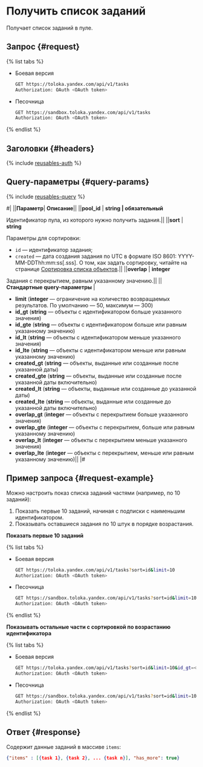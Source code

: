 # Получить список заданий

Получает список заданий в пуле.

## Запрос {#request}

{% list tabs %}

- Боевая версия

  ```bash
  GET https://toloka.yandex.com/api/v1/tasks
  Authorization: OAuth <OAuth token>
  ```

- Песочница

  ```bash
  GET https://sandbox.toloka.yandex.com/api/v1/tasks
  Authorization: OAuth <OAuth token>
  ```

{% endlist %}

## Заголовки {#headers}

{% include [reusables-auth](../_includes/reusables/id-reusables/auth.md) %}


## Query-параметры {#query-params}

{% include [reusables-query](../_includes/reusables/id-reusables/query.md) %}


#|
||**Параметр**| **Описание**||
||**pool_id** | **string \| обязательный**

Идентификатор пула, из которого нужно получить задания.||
||**sort** | **string**

Параметры для сортировки:

- `id` — идентификатор задания;
- `created` — дата создания задания по UTC в формате ISO 8601: YYYY-MM-DDThh:mm:ss[.sss].
О том, как задать сортировку, читайте на странице [Сортировка списка объектов](sorting.md).||
||**overlap** | **integer**

Задания с перекрытием, равным указанному значению.||
||**Стандартные query-параметры** |
- **limit** (**integer** — ограничение на количество возвращаемых результатов. По умолчанию — 50, максимум — 300)
- **id_gt** (**string** — объекты с идентификатором больше указанного значения)
- **id_gte** (**string** — объекты с идентификатором больше или равным указанному значению)
- **id_lt** (**string** — объекты с идентификатором меньше указанного значения)
- **id_lte** (**string** — объекты с идентификатором меньше или равным указанному значению)
- **created_gt** (**string** — объекты, выданные или созданные после указанной даты)
- **created_gte** (**string** — объекты, выданные или созданные после указанной даты включительно)
- **created_lt** (**string** — объекты, выданные или созданные до указанной даты)
- **created_lte** (**string** — объекты, выданные или созданные до указанной даты включительно)
- **overlap_gt** (**integer** — объекты с перекрытием больше указанного значения)
- **overlap_gte** (**integer** — объекты с перекрытием, больше или равным указанному значению)
- **overlap_lt** (**integer** — объекты с перекрытием меньше указанного значения)
- **overlap_lte** (**integer** — объекты с перекрытием, меньше или равным указанному значению)||
|#

## Пример запроса {#request-example}
 Можно настроить показ списка заданий частями (например, по 10 заданий):
1. Показать первые 10 заданий, начиная с подписки с наименьшим идентификатором.
1. Показывать оставшиеся задания по 10 штук в порядке возрастания.

**Показать первые 10 заданий**

{% list tabs %}

- Боевая версия

  ```bash
  GET https://toloka.yandex.com/api/v1/tasks?sort=id&limit=10
  Authorization: OAuth <OAuth token>
  ```

- Песочница

  ```bash
  GET https://sandbox.toloka.yandex.com/api/v1/tasks?sort=id&limit=10
  Authorization: OAuth <OAuth token>
  ```

{% endlist %}

**Показывать остальные части с сортировкой по возрастанию идентификатора**

{% list tabs %}

- Боевая версия

  ```bash
  GET https://toloka.yandex.com/api/v1/tasks?sort=id&limit=10&id_gt=<ID of the last task from the previous response>
  Authorization: OAuth <OAuth token>
  ```

- Песочница

  ```bash
  GET https://sandbox.toloka.yandex.com/api/v1/tasks?sort=id&limit=10&id_gt=<ID of the last task from the previous response>
  Authorization: OAuth <OAuth token>
  ```

{% endlist %}

## Ответ {#response}

Содержит данные заданий в массиве `items`:

```json
{"items" : [{task 1}, {task 2}, ... {task n}], "has_more": true}
```
